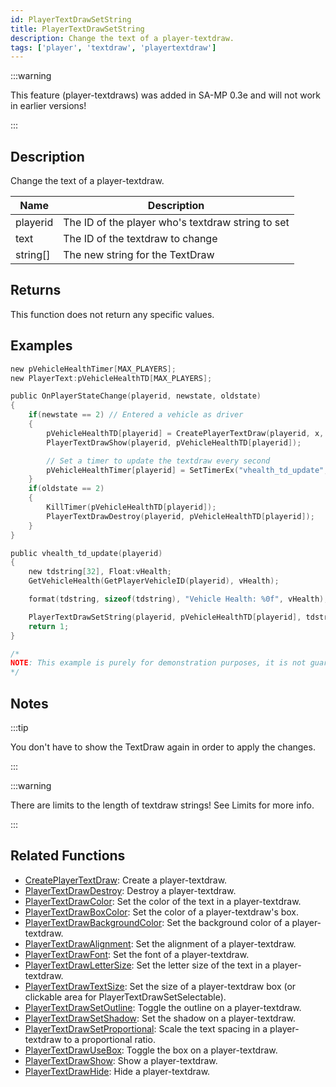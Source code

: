```yaml
---
id: PlayerTextDrawSetString
title: PlayerTextDrawSetString
description: Change the text of a player-textdraw.
tags: ['player', 'textdraw', 'playertextdraw']
---
```


:::warning

This feature (player-textdraws) was added in SA-MP 0.3e and will not work in earlier versions!

:::

## Description

Change the text of a player-textdraw.


| Name | Description |
|------|-------------|
|playerid | The ID of the player who's textdraw string to set|
|text | The ID of the textdraw to change|
|string[] | The new string for the TextDraw|


## Returns

This function does not return any specific values.


## Examples


```c
new pVehicleHealthTimer[MAX_PLAYERS];
new PlayerText:pVehicleHealthTD[MAX_PLAYERS];

public OnPlayerStateChange(playerid, newstate, oldstate)
{
    if(newstate == 2) // Entered a vehicle as driver
    {
        pVehicleHealthTD[playerid] = CreatePlayerTextDraw(playerid, x, y, " ");
        PlayerTextDrawShow(playerid, pVehicleHealthTD[playerid]);

        // Set a timer to update the textdraw every second
        pVehicleHealthTimer[playerid] = SetTimerEx("vhealth_td_update", 1000, true, "i", playerid);
    }
    if(oldstate == 2)
    {
        KillTimer(pVehicleHealthTD[playerid]);
        PlayerTextDrawDestroy(playerid, pVehicleHealthTD[playerid]);
    }
}

public vhealth_td_update(playerid)
{
    new tdstring[32], Float:vHealth;
    GetVehicleHealth(GetPlayerVehicleID(playerid), vHealth);

    format(tdstring, sizeof(tdstring), "Vehicle Health: %0f", vHealth);

    PlayerTextDrawSetString(playerid, pVehicleHealthTD[playerid], tdstring); // <<< Update the text to show the vehicle health
    return 1;
}

/*
NOTE: This example is purely for demonstration purposes, it is not guaranteed to work in-game. It is merely to show the usage of the PlayerTextDrawSetString function.
*/
```


## Notes

:::tip

You don't have to show the TextDraw again in order to apply the changes.

:::


:::warning

There are limits to the length of textdraw strings! See Limits for more info.

:::


## Related Functions


-  [CreatePlayerTextDraw](../functions/CreatePlayerTextDraw.md): Create a player-textdraw.
-  [PlayerTextDrawDestroy](../functions/PlayerTextDrawDestroy.md): Destroy a player-textdraw.
-  [PlayerTextDrawColor](../functions/PlayerTextDrawColor.md): Set the color of the text in a player-textdraw.
-  [PlayerTextDrawBoxColor](../functions/PlayerTextDrawBoxColor.md): Set the color of a player-textdraw's box.
-  [PlayerTextDrawBackgroundColor](../functions/PlayerTextDrawBackgroundColor.md): Set the background color of a player-textdraw.
-  [PlayerTextDrawAlignment](../functions/PlayerTextDrawAlignment.md): Set the alignment of a player-textdraw.
-  [PlayerTextDrawFont](../functions/PlayerTextDrawFont.md): Set the font of a player-textdraw.
-  [PlayerTextDrawLetterSize](../functions/PlayerTextDrawLetterSize.md): Set the letter size of the text in a player-textdraw.
-  [PlayerTextDrawTextSize](../functions/PlayerTextDrawTextSize.md): Set the size of a player-textdraw box (or clickable area for PlayerTextDrawSetSelectable).
-  [PlayerTextDrawSetOutline](../functions/PlayerTextDrawSetOutline.md): Toggle the outline on a player-textdraw.
-  [PlayerTextDrawSetShadow](../functions/PlayerTextDrawSetShadow.md): Set the shadow on a player-textdraw.
-  [PlayerTextDrawSetProportional](../functions/PlayerTextDrawSetProportional.md): Scale the text spacing in a player-textdraw to a proportional ratio.
-  [PlayerTextDrawUseBox](../functions/PlayerTextDrawUseBox.md): Toggle the box on a player-textdraw.
-  [PlayerTextDrawShow](../functions/PlayerTextDrawShow.md): Show a player-textdraw.
-  [PlayerTextDrawHide](../functions/PlayerTextDrawHide.md): Hide a player-textdraw.